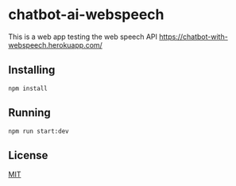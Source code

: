 # chatbot-ai-webspeech
This is a web app testing the web speech API https://chatbot-with-webspeech.herokuapp.com/

## Installing
`npm install`

## Running
`npm run start:dev`

## License
[MIT](https://github.com/moviandev/chatbot-ai-webspeech/blob/master/LICENSE.md)
